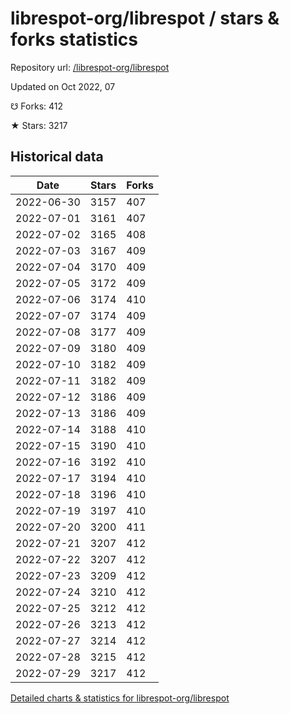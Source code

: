 # librespot-org/librespot / stars & forks statistics

Repository url: [/librespot-org/librespot](https://github.com/librespot-org/librespot)

Updated on Oct 2022, 07

☋ Forks: 412

★ Stars: 3217

## Historical data
| Date | Stars | Forks |
|------|-------|-------|
| 2022-06-30 | 3157 | 407 | 
| 2022-07-01 | 3161 | 407 | 
| 2022-07-02 | 3165 | 408 | 
| 2022-07-03 | 3167 | 409 | 
| 2022-07-04 | 3170 | 409 | 
| 2022-07-05 | 3172 | 409 | 
| 2022-07-06 | 3174 | 410 | 
| 2022-07-07 | 3174 | 409 | 
| 2022-07-08 | 3177 | 409 | 
| 2022-07-09 | 3180 | 409 | 
| 2022-07-10 | 3182 | 409 | 
| 2022-07-11 | 3182 | 409 | 
| 2022-07-12 | 3186 | 409 | 
| 2022-07-13 | 3186 | 409 | 
| 2022-07-14 | 3188 | 410 | 
| 2022-07-15 | 3190 | 410 | 
| 2022-07-16 | 3192 | 410 | 
| 2022-07-17 | 3194 | 410 | 
| 2022-07-18 | 3196 | 410 | 
| 2022-07-19 | 3197 | 410 | 
| 2022-07-20 | 3200 | 411 | 
| 2022-07-21 | 3207 | 412 | 
| 2022-07-22 | 3207 | 412 | 
| 2022-07-23 | 3209 | 412 | 
| 2022-07-24 | 3210 | 412 | 
| 2022-07-25 | 3212 | 412 | 
| 2022-07-26 | 3213 | 412 | 
| 2022-07-27 | 3214 | 412 | 
| 2022-07-28 | 3215 | 412 | 
| 2022-07-29 | 3217 | 412 | 


[Detailed charts & statistics for librespot-org/librespot](https://reviewgithub.com/rep/librespot-org/librespot)
